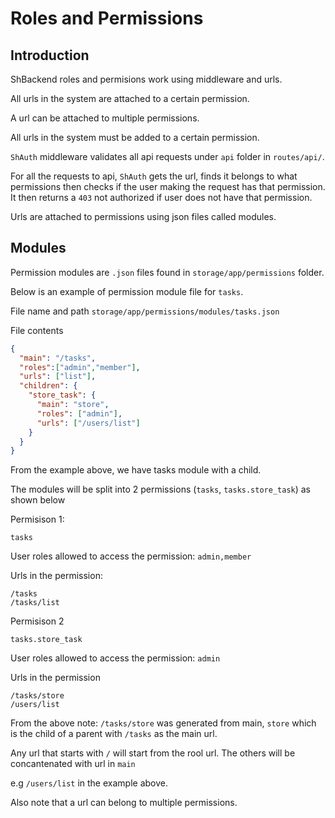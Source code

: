 # Roles and Permissions

## Introduction

ShBackend roles and permisions work using middleware and urls.

All urls in the system are attached to a certain permission.

A url can be attached to multiple permissions.

All urls in the system must be added to a certain permission.

``ShAuth`` middleware validates all api requests under `api` folder in `routes/api/`.

For all the requests to api, `ShAuth` gets the url, finds it belongs to what 
permissions then checks if the user making the request
has that permission. It then returns a `403` not authorized if user
does not have that permission.

Urls are attached to permissions using json files called modules.

## Modules

Permission modules are `.json` files found in `storage/app/permissions` folder.

Below is an example of permission module file for ``tasks``.

File name and path
``storage/app/permissions/modules/tasks.json``

File contents
```json
{
  "main": "/tasks",
  "roles":["admin","member"],
  "urls": ["list"],
  "children": {
    "store_task": {
      "main": "store",
      "roles": ["admin"],
      "urls": ["/users/list"]
    }
  }
}
```

From the example above, we have tasks module with a child.

The modules will be split into 2 permissions (`tasks`, `tasks.store_task`) as shown below

Permisison 1:

`tasks`

User roles allowed to access the permission: ``admin,member``

Urls in the permission:

```
/tasks
/tasks/list
```

Permisison 2

`tasks.store_task`

User roles allowed to access the permission: ``admin``

Urls in the permission

```
/tasks/store
/users/list
```

From the above note: ``/tasks/store`` was generated from main, `store` which is the child of a parent with `/tasks` as the main url.

Any url that starts with `/` will start from the rool url. The others will be concantenated with url in `main`

e.g ``/users/list`` in the example above.

Also note that a url can belong to multiple permissions.

